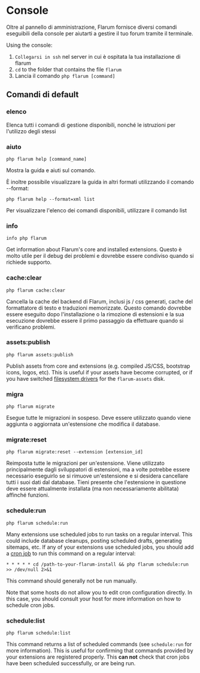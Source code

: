 # Console

Oltre al pannello di amministrazione, Flarum fornisce diversi comandi eseguibili della console per aiutarti a gestire il tuo forum tramite il terminale.

Using the console:

1. `Collegarsi in ssh` nel server in cui è ospitata la tua installazione di flarum
2. `cd` to the folder that contains the file `flarum`
3. Lancia il comando `php flarum [command]`

## Comandi di default

### elenco

Elenca tutti i comandi di gestione disponibili, nonché le istruzioni per l'utilizzo degli stessi

### aiuto

`php flarum help [command_name]`

Mostra la guida e aiuti sul comando.

È inoltre possibile visualizzare la guida in altri formati utilizzando il comando --format:

`php flarum help --format=xml list`

Per visualizzare l'elenco dei comandi disponibili, utilizzare il comando list

### info

`info php flarum`

Get information about Flarum's core and installed extensions. Questo è molto utile per il debug dei problemi e dovrebbe essere condiviso quando si richiede supporto.

### cache:clear

`php flarum cache:clear`

Cancella la cache del backend di Flarum, inclusi js / css generati, cache del formattatore di testo e traduzioni memorizzate. Questo comando dovrebbe essere eseguito dopo l'installazione o la rimozione di estensioni e la sua esecuzione dovrebbe essere il primo passaggio da effettuare quando si verificano problemi.

### assets:publish

`php flarum assets:publish`

Publish assets from core and extensions (e.g. compiled JS/CSS, bootstrap icons, logos, etc). This is useful if your assets have become corrupted, or if you have switched [filesystem drivers](extend/filesystem.md) for the `flarum-assets` disk.

### migra

`php flarum migrate`

Esegue tutte le migrazioni in sospeso. Deve essere utilizzato quando viene aggiunta o aggiornata un'estensione che modifica il database.

### migrate:reset

`php flarum migrate:reset --extension [extension_id]`

Reimposta tutte le migrazioni per un'estensione. Viene utilizzato principalmente dagli sviluppatori di estensioni, ma a volte potrebbe essere necessario eseguirlo se si rimuove un'estensione e si desidera cancellare tutti i suoi dati dal database. Tieni presente che l'estensione in questione deve essere attualmente installata (ma non necessariamente abilitata) affinché funzioni.

### schedule:run

`php flarum schedule:run`

Many extensions use scheduled jobs to run tasks on a regular interval. This could include database cleanups, posting scheduled drafts, generating sitemaps, etc. If any of your extensions use scheduled jobs, you should add a [cron job](https://ostechnix.com/a-beginners-guide-to-cron-jobs/) to run this command on a regular interval:

```
* * * * * cd /path-to-your-flarum-install && php flarum schedule:run >> /dev/null 2>&1
```

This command should generally not be run manually.

Note that some hosts do not allow you to edit cron configuration directly. In this case, you should consult your host for more information on how to schedule cron jobs.

### schedule:list

`php flarum schedule:list`

This command returns a list of scheduled commands (see `schedule:run` for more information). This is useful for confirming that commands provided by your extensions are registered properly. This **can not** check that cron jobs have been scheduled successfully, or are being run.